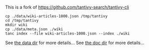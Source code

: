 
This is a fork of
https://github.com/tantivy-search/tantivy-cli

```
cp ./data/wiki-articles-1000.json /tmp/tantivy
cd /tmp/tantivy
mkdir wiki
cp ./data/meta.json ./wiki
tanc index --file wiki-articles-1000.json --index ./wiki
```

See [the data dir](./data/Readme.md) for more details...
See [the doc dir](./doc/README.md) for more details...
